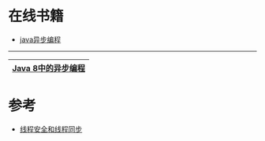 # 在线书籍
* [java异步编程](https://weread.qq.com/web/reader/44332cc071a486a7443c539)

---

[Java 8中的异步编程](https://developer.51cto.com/art/202103/650614.htm)|
---|



# 参考

* [线程安全和线程同步](https://blog.csdn.net/camlot_/article/details/52004292)
